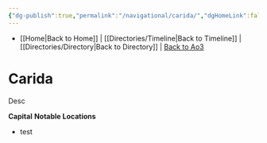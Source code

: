 ```yaml
---
{"dg-publish":true,"permalink":"/navigational/carida/","dgHomeLink":false}
---
```


- [[Home\|Back to Home]] | [[Directories/Timeline\|Back to Timeline]] | [[Directories/Directory\|Back to Directory]] | [Back to Ao3](https://archiveofourown.org/works/19334440/chapters/45992584)

# Carida
Desc

**Capital**
**Notable Locations**
- test